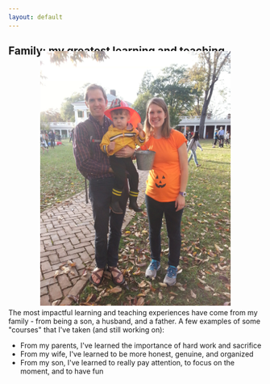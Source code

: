```yaml
---
layout: default
---
```

## Family: my greatest learning and teaching
<br /> 
<br /> 
  
<img src="/assets/halloween.jpg" class="rotate90"/>
<br /> 
<br /> 
<br /> 
<br /> 
  
The most impactful learning and teaching experiences have come from my family - from being a son, a husband, and a father. A few examples of some "courses" that I've taken (and still working on): 
* From my parents, I've learned the importance of hard work and sacrifice 
* From my wife, I've learned to be more honest, genuine, and organized
* From my son, I've learned to really pay attention, to focus on the moment, and to have fun

<style>
.rotate90 {
	-webkit-transform: rotate(90deg);
	-moz-transform: rotate(90deg);
	-o-transform: rotate(90deg);
	-ms-transform: rotate(90deg);
transform: rotate(90deg);
}
</style>
